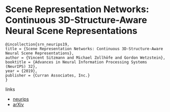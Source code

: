# Scene Representation Networks: Continuous 3D-Structure-Aware Neural Scene Representations

```
@incollection{srn_neurips19,
title = {Scene Representation Networks: Continuous 3D-Structure-Aware Neural Scene Representations},
author = {Vincent Sitzmann and Michael Zollhöfe and Gordon Wetzstein},
booktitle = {Advances in Neural Information Processing Systems (NeurIPS) 32},
year = {2019},
publisher = {Curran Associates, Inc.}
}
```

links
- [neurips](https://nips.cc/Conferences/2019/Schedule?showEvent=13216)
- [arXiv](https://arxiv.org/abs/1906.01618)
